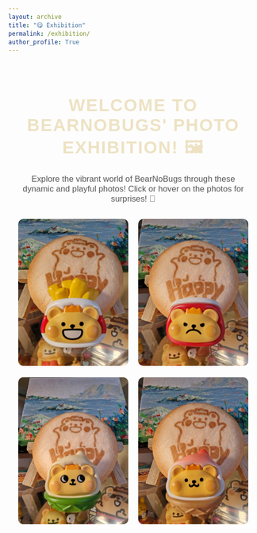 ```yaml
---
layout: archive
title: "😋 Exhibition"
permalink: /exhibition/
author_profile: True
---
```


<!-- 页面主容器 -->
<div class="exhibition-container">
  <h1 class="title">Welcome to BearNoBugs' Photo Exhibition! 🖼️</h1>
  <p class="description">
    Explore the vibrant world of BearNoBugs through these dynamic and playful photos! Click or hover on the photos for surprises! 🎉
  </p>

  <!-- 照片展示区 -->
  <div class="photo-grid">
    <div class="photo-item">
      <img src="https://raw.githubusercontent.com/924973292/924973292.github.io/master/images/bearnobugs/WechatIMG180279.jpg" alt="BearNoBugs in action" class="photo">
      <p class="caption">Exploring the world! 🌍</p>
    </div>
    <div class="photo-item">
      <img src="https://raw.githubusercontent.com/924973292/924973292.github.io/master/images/bearnobugs/WechatIMG321.jpg" alt="BearNoBugs chilling" class="photo">
      <p class="caption">Chilling with style 😎</p>
    </div>
    <div class="photo-item">
      <img src="https://raw.githubusercontent.com/924973292/924973292.github.io/master/images/bearnobugs/WechatIMG322.jpg" alt="BearNoBugs chilling" class="photo">
      <p class="caption">Chilling with style 😎</p>
    </div>
    <div class="photo-item">
      <img src="https://raw.githubusercontent.com/924973292/924973292.github.io/master/images/bearnobugs/WechatIMG323.jpg" alt="BearNoBugs chilling" class="photo">
      <p class="caption">Chilling with style 😎</p>
    </div>
  </div>
</div>

<!-- CSS 样式部分 -->
<style>
  .exhibition-container {
    text-align: center;
    margin: 0 auto;
    padding: 20px;
    font-family: 'Arial', sans-serif;
  }

  .title {
    font-size: 2.5em;
    color: #ede2c3;
    margin-bottom: 20px;
    text-transform: uppercase;
    letter-spacing: 2px;
  }

  .description {
    font-size: 1.2em;
    color: #555;
    margin-bottom: 30px;
  }

  .photo-grid {
    display: grid;
    grid-template-columns: repeat(auto-fill, minmax(200px, 1fr));
    gap: 20px; /* 图片间隔 */
  }

  .photo-item {
    position: relative;
    overflow: hidden;
    cursor: pointer;
  }

  .photo {
    width: 100%; /* 确保图片宽度100% */
    height: auto; /* 高度自适应 */
    max-width: 300px; /* 设置最大宽度 */
    max-height: 400px; /* 设置最大高度 */
    border-radius: 10px;
    transition: transform 0.3s ease, filter 0.3s ease;
  }

  .photo-item:hover img {
    transform: scale(1.1); /* 鼠标悬停时放大 */
    filter: brightness(0.8);
  }

  .caption {
    position: absolute;
    bottom: 0;
    width: 100%;
    background-color: rgba(0, 0, 0, 0.7);
    color: white;
    text-align: center;
    padding: 10px;
    opacity: 0;
    transition: opacity 0.3s ease;
  }

  .photo-item:hover .caption {
    opacity: 1;
  }
</style>
